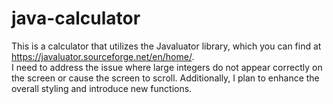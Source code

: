 # java-calculator
This is a calculator that utilizes the Javaluator library, which you can find at https://javaluator.sourceforge.net/en/home/.   
I need to address the issue where large integers do not appear correctly on the screen or cause the screen to scroll. Additionally, I plan to enhance the overall styling and introduce new functions.
